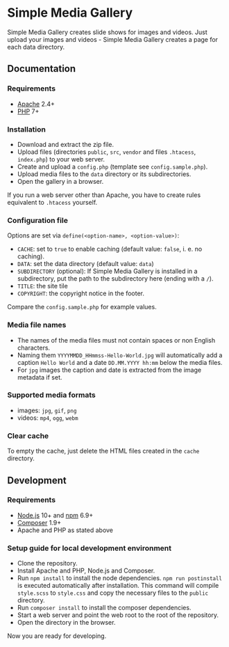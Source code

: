 # Simple Media Gallery

Simple Media Gallery creates slide shows for images and videos.
Just upload your images and videos - Simple Media Gallery creates a page for each data directory.

## Documentation

### Requirements
 * [Apache](https://httpd.apache.org/) 2.4+
 * [PHP](https://secure.php.net/) 7+

### Installation
 * Download and extract the zip file.
 * Upload files (directories `public`, `src`, `vendor` and files `.htacess`, `index.php`) to your web server.
 * Create and upload a `config.php` (template see `config.sample.php`).
 * Upload media files to the `data` directory or its subdirectories.
 * Open the gallery in a browser.
 
If you run a web server other than Apache, you have to create rules equivalent to `.htacess` yourself.

### Configuration file
Options are set via `define(<option-name>, <option-value>)`: 
 * `CACHE`: set to `true` to enable caching (default value: `false`, i. e. no caching).
 * `DATA`: set the data directory (default value: `data`)
 * `SUBDIRECTORY` (optional): If Simple Media Gallery is installed in a subdirectory,
    put the path to the subdirectory here (ending with a `/`).
 * `TITLE`: the site tile
 * `COPYRIGHT`: the copyright notice in the footer.

Compare the `config.sample.php` for example values.

### Media file names
 * The names of the media files must not contain spaces or non English characters.
 * Naming them `YYYYMMDD_HHmmss-Hello-World.jpg` will automatically add a caption `Hello World` and a date `DD.MM.YYYY hh:mm` below the media files.
 * For `jpg` images the caption and date is extracted from the image metadata if set.

### Supported media formats
 * images: `jpg`, `gif`, `png`
 * videos: `mp4`, `ogg`, `webm`

### Clear cache
To empty the cache, just delete the HTML files created in the `cache` directory.


## Development

### Requirements
 * [Node.js](https://nodejs.org/en/download/) 10+ and [npm](https://www.npmjs.com/) 6.9+
 * [Composer](https://getcomposer.org/) 1.9+
 * Apache and PHP as stated above

### Setup guide for local development environment
 * Clone the repository.
 * Install Apache and PHP, Node.js and Composer.
 * Run `npm install` to install the node dependencies.
    `npm run postinstall` is executed automatically after installation.
    This command will compile `style.scss` to `style.css`
    and copy the necessary files to the `public` directory.
 * Run `composer install` to install the composer dependencies.
 * Start a web server and point the web root to the root of the repository.
 * Open the directory in the browser. 

Now you are ready for developing.
